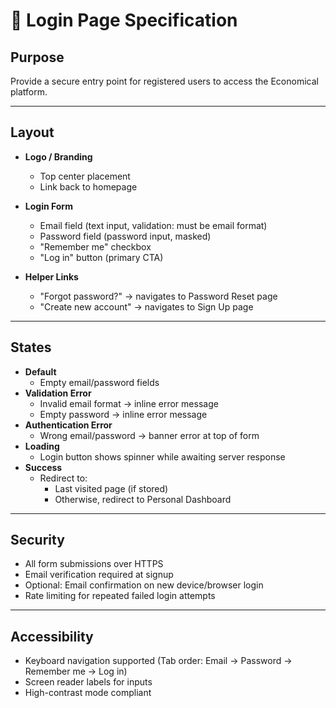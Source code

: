 # 🔐 Login Page Specification

## Purpose
Provide a secure entry point for registered users to access the Economical platform.

---

## Layout
- **Logo / Branding**
  - Top center placement
  - Link back to homepage

- **Login Form**
  - Email field (text input, validation: must be email format)
  - Password field (password input, masked)
  - "Remember me" checkbox
  - "Log in" button (primary CTA)

- **Helper Links**
  - "Forgot password?" → navigates to Password Reset page
  - "Create new account" → navigates to Sign Up page

---

## States
- **Default**
  - Empty email/password fields
- **Validation Error**
  - Invalid email format → inline error message
  - Empty password → inline error message
- **Authentication Error**
  - Wrong email/password → banner error at top of form
- **Loading**
  - Login button shows spinner while awaiting server response
- **Success**
  - Redirect to:  
    - Last visited page (if stored)  
    - Otherwise, redirect to Personal Dashboard

---

## Security
- All form submissions over HTTPS
- Email verification required at signup
- Optional: Email confirmation on new device/browser login
- Rate limiting for repeated failed login attempts

---

## Accessibility
- Keyboard navigation supported (Tab order: Email → Password → Remember me → Log in)
- Screen reader labels for inputs
- High-contrast mode compliant

